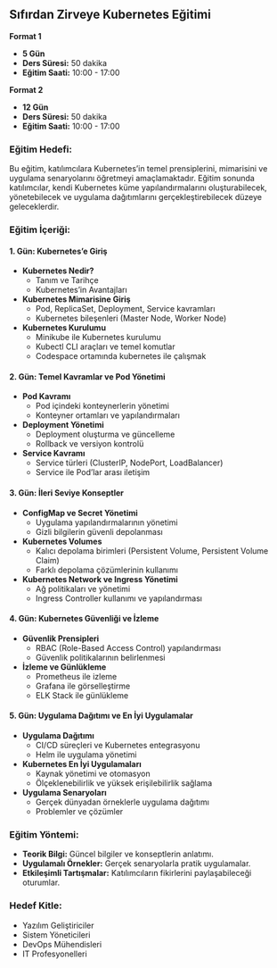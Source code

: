## Sıfırdan Zirveye Kubernetes Eğitimi

**Format 1**
- **5 Gün**
- **Ders Süresi:** 50 dakika
- **Eğitim Saati:** 10:00 - 17:00

**Format 2**
- **12 Gün**
- **Ders Süresi:** 50 dakika
- **Eğitim Saati:** 10:00 - 17:00

### Eğitim Hedefi:

Bu eğitim, katılımcılara Kubernetes’in temel prensiplerini, mimarisini ve uygulama senaryolarını öğretmeyi amaçlamaktadır. Eğitim sonunda katılımcılar, kendi Kubernetes küme yapılandırmalarını oluşturabilecek, yönetebilecek ve uygulama dağıtımlarını gerçekleştirebilecek düzeye geleceklerdir.

### Eğitim İçeriği:

#### 1. Gün: Kubernetes’e Giriş

- **Kubernetes Nedir?**
  - Tanım ve Tarihçe
  - Kubernetes’in Avantajları
- **Kubernetes Mimarisine Giriş**
  - Pod, ReplicaSet, Deployment, Service kavramları
  - Kubernetes bileşenleri (Master Node, Worker Node)
- **Kubernetes Kurulumu**
  - Minikube ile Kubernetes kurulumu
  - Kubectl CLI araçları ve temel komutlar
  - Codespace ortamında kubernetes ile çalışmak

#### 2. Gün: Temel Kavramlar ve Pod Yönetimi

- **Pod Kavramı**
  - Pod içindeki konteynerlerin yönetimi
  - Konteyner ortamları ve yapılandırmaları
- **Deployment Yönetimi**
  - Deployment oluşturma ve güncelleme
  - Rollback ve versiyon kontrolü
- **Service Kavramı**
  - Service türleri (ClusterIP, NodePort, LoadBalancer)
  - Service ile Pod’lar arası iletişim

#### 3. Gün: İleri Seviye Konseptler

- **ConfigMap ve Secret Yönetimi**
  - Uygulama yapılandırmalarının yönetimi
  - Gizli bilgilerin güvenli depolanması
- **Kubernetes Volumes**
  - Kalıcı depolama birimleri (Persistent Volume, Persistent Volume Claim)
  - Farklı depolama çözümlerinin kullanımı
- **Kubernetes Network ve Ingress Yönetimi**
  - Ağ politikaları ve yönetimi
  - Ingress Controller kullanımı ve yapılandırması

#### 4. Gün: Kubernetes Güvenliği ve İzleme

- **Güvenlik Prensipleri**
  - RBAC (Role-Based Access Control) yapılandırması
  - Güvenlik politikalarının belirlenmesi
- **İzleme ve Günlükleme**
  - Prometheus ile izleme
  - Grafana ile görselleştirme
  - ELK Stack ile günlükleme

#### 5. Gün: Uygulama Dağıtımı ve En İyi Uygulamalar

- **Uygulama Dağıtımı**
  - CI/CD süreçleri ve Kubernetes entegrasyonu
  - Helm ile uygulama yönetimi
- **Kubernetes En İyi Uygulamaları**
  - Kaynak yönetimi ve otomasyon
  - Ölçeklenebilirlik ve yüksek erişilebilirlik sağlama
- **Uygulama Senaryoları**
  - Gerçek dünyadan örneklerle uygulama dağıtımı
  - Problemler ve çözümler

### Eğitim Yöntemi:

- **Teorik Bilgi:** Güncel bilgiler ve konseptlerin anlatımı.
- **Uygulamalı Örnekler:** Gerçek senaryolarla pratik uygulamalar.
- **Etkileşimli Tartışmalar:** Katılımcıların fikirlerini paylaşabileceği oturumlar.

### Hedef Kitle:

- Yazılım Geliştiriciler
- Sistem Yöneticileri
- DevOps Mühendisleri
- IT Profesyonelleri
